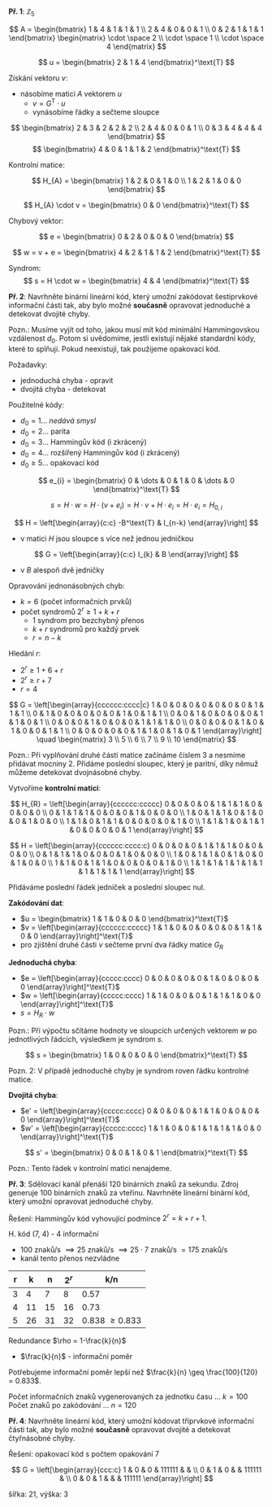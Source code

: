 **Př. 1**: $\mathbb{Z}_{5}$

$$
A = \begin{bmatrix}
1 & 4 & 1 & 1 & 1 \\
2 & 4 & 0 & 0 & 1 \\
0 & 2 & 1 & 1 & 1
\end{bmatrix}
\begin{matrix}
\cdot \space 2 \\
\cdot \space 1 \\
\cdot \space 4
\end{matrix}
$$

$$
u = \begin{bmatrix}
2 & 1 & 4
\end{bmatrix}^\text{T}
$$


Získání vektoru $v$:
- násobíme matici $A$ vektorem $u$
	- $v = G^\text{T} \cdot u$
	- vynásobíme řádky a sečteme sloupce

$$
\begin{bmatrix}
2 & 3 & 2 & 2 & 2 \\
2 & 4 & 0 & 0 & 1 \\
0 & 3 & 4 & 4 & 4
\end{bmatrix}
$$
$$
\begin{bmatrix}
4 & 0 & 1 & 1 & 2
\end{bmatrix}^\text{T}
$$

Kontrolní matice:

$$
H_{A} = \begin{bmatrix}
1 & 2 & 0 & 1 & 0 \\
1 & 2 & 1 & 0 & 0
\end{bmatrix}
$$

$$
H_{A} \cdot v = \begin{bmatrix}
0 & 0
\end{bmatrix}^\text{T}
$$

Chybový vektor:

$$
e = \begin{bmatrix}
0 & 2 & 0 & 0 & 0
\end{bmatrix}
$$

$$
w = v + e = \begin{bmatrix}
4 & 2 & 1 & 1 & 2
\end{bmatrix}^\text{T}
$$

Syndrom:
$$
s = H \cdot w = \begin{bmatrix}
4 & 4
\end{bmatrix}^\text{T}
$$

**Př. 2**: Navrhněte binární lineární kód, který umožní zakódovat šestiprvkové informační části tak, aby bylo možné **současně** opravovat jednoduché a detekovat dvojité chyby.

Pozn.: Musíme vyjít od toho, jakou musí mít kód minimální Hammingovskou vzdálenost $d_{0}$. Potom si uvědomíme, jestli existují nějaké standardní kódy, které to splňují. Pokud neexistují, tak použijeme opakovací kód.

Požadavky:
- jednoduchá chyba - opravit
- dvojitá chyba - detekovat

Použitelné kódy:
- $d_{0} = 1 \dots$ _nedává smysl_
- $d_{0} = 2 \dots$ parita
- $d_{0} = 3 \dots$ Hammingův kód (i zkrácený)
- $d_{0} = 4 \dots$ rozšířený Hammingův kód (i zkrácený)
- $d_{0} \geq 5 \dots$ opakovací kód

$$
e_{i} = \begin{bmatrix}
0 & \dots & 0 & 1 & 0 & \dots & 0
\end{bmatrix}^\text{T}
$$

$$
s = H \cdot w = H \cdot (v + e_{i}) = H \cdot v + H \cdot e_{i} = H \cdot e_{i} = H_{0,i}
$$

$$
H = \left[\begin{array}{c:c}
-B^\text{T} & I_{n-k}
\end{array}\right]
$$
- v matici $H$ jsou sloupce s více než jednou jedničkou

$$
G = \left[\begin{array}{c:c}
I_{k} & B
\end{array}\right]
$$
- v $B$ alespoň dvě jedničky

Opravování jednonásobných chyb:
- $k = 6$ (počet informačních prvků)
- počet syndromů $2^r \geq 1 + k+r$
	- 1 syndrom pro bezchybný přenos
	- $k+r$ syndromů pro každý prvek
	- $r = n-k$

Hledání $r$:
- $2^r \geq 1 + 6 + r$
- $2^r \geq r + 7$
- $r = 4$

$$
G = \left[\begin{array}{cccccc:cccc|c}
1 & 0 & 0 & 0 & 0 & 0 & 0 & 0 & 1 & 1 & 1 \\
0 & 1 & 0 & 0 & 0 & 0 & 0 & 1 & 0 & 1 & 1 \\
0 & 0 & 1 & 0 & 0 & 0 & 0 & 1 & 1 & 0 & 1 \\
0 & 0 & 0 & 1 & 0 & 0 & 0 & 1 & 1 & 1 & 0 \\
0 & 0 & 0 & 0 & 1 & 0 & 1 & 0 & 0 & 1 & 1 \\
0 & 0 & 0 & 0 & 0 & 1 & 1 & 0 & 1 & 0 & 1
\end{array}\right] \quad \begin{matrix}
3 \\
5 \\
6 \\
7 \\
9 \\
10
\end{matrix}
$$

Pozn.: Při vyplňování druhé části matice začínáme číslem 3 a nesmíme přidávat mocniny 2. Přidáme poslední sloupec, který je paritní, díky němuž můžeme detekovat dvojnásobné chyby.

Vytvoříme **kontrolní matici**:

$$
H_{R} = \left[\begin{array}{cccccc:ccccc}
0 & 0 & 0 & 0 & 1 & 1 & 1 & 0 & 0 & 0 & 0 \\
0 & 1 & 1 & 1 & 0 & 0 & 0 & 1 & 0 & 0 & 0 \\
1 & 0 & 1 & 1 & 0 & 1 & 0 & 0 & 1 & 0 & 0 \\
1 & 1 & 0 & 1 & 1 & 0 & 0 & 0 & 0 & 1 & 0 \\
1 & 1 & 1 & 0 & 1 & 1 & 0 & 0 & 0 & 0 & 1
\end{array}\right]
$$

$$
H = \left[\begin{array}{cccccc:cccc:c}
0 & 0 & 0 & 0 & 1 & 1 & 1 & 0 & 0 & 0 & 0 \\
0 & 1 & 1 & 1 & 0 & 0 & 0 & 1 & 0 & 0 & 0 \\
1 & 0 & 1 & 1 & 0 & 1 & 0 & 0 & 1 & 0 & 0 \\
1 & 1 & 0 & 1 & 1 & 0 & 0 & 0 & 0 & 1 & 0 \\
1 & 1 & 1 & 1 & 1 & 1 & 1 & 1 & 1 & 1 & 1
\end{array}\right]
$$

Přidáváme poslední řádek jedniček a poslední sloupec nul.

**Zakódování dat**:
- $u = \begin{bmatrix} 1 & 1 & 0 & 0 & 0 \end{bmatrix}^\text{T}$
- $v = \left[\begin{array}{cccccc:ccccc} 1 & 1 & 0 & 0 & 0 & 0 & 0 & 1 & 1 & 0 & 0 \end{array}\right]^\text{T}$
- pro zjištění druhé části $v$ sečteme první dva řádky matice $G_{R}$

**Jednoduchá chyba**:
- $e = \left[\begin{array}{ccccc:cccc} 0 & 0 & 0 & 0 & 0 & 1 & 0 & 0 & 0 & 0 \end{array}\right]^\text{T}$
- $w = \left[\begin{array}{ccccc:cccc} 1 & 1 & 0 & 0 & 0 & 1 & 1 & 1 & 0 & 0 \end{array}\right]^\text{T}$
- $s = H_{R} \cdot w$

Pozn.: Při výpočtu sčítáme hodnoty ve sloupcích určených vektorem $w$ po jednotlivých řádcích, výsledkem je syndrom $s$.

$$
s = \begin{bmatrix}
1 & 0 & 0 & 0 & 0
\end{bmatrix}^\text{T}
$$

Pozn. 2: V případě jednoduché chyby je syndrom roven řádku kontrolné matice.

**Dvojitá chyba**:
- $e' = \left[\begin{array}{ccccc:cccc} 0 & 0 & 0 & 0 & 1 & 1 & 0 & 0 & 0 & 0 \end{array}\right]^\text{T}$
- $w' = \left[\begin{array}{ccccc:cccc} 1 & 1 & 0 & 0 & 1 & 1 & 1 & 1 & 0 & 0 \end{array}\right]^\text{T}$

$$
s' = \begin{bmatrix}
0 & 0 & 1 & 0 & 1
\end{bmatrix}^\text{T}
$$

Pozn.: Tento řádek v kontrolní matici nenajdeme.

**Př. 3**: Sdělovací kanál přenáší 120 binárních znaků za sekundu. Zdroj generuje 100 binárních znaků za vteřinu. Navrhněte lineární binární kód, který umožní opravovat jednoduché chyby.

Řešení: Hammingův kód vyhovující podmínce $2^r = k + r + 1$.

H. kód (7, 4) - 4 informační
- $100$ znaků/s $\implies 25$ znaků/s $\implies 25 \cdot 7$ znaků/s $= 175$ znaků/s
- kanál tento přenos nezvládne

| r   | k   | n   | $2^r$ | k/n                |
| --- | --- | --- | ----- | ------------------ |
| 3   | 4   | 7   | 8     | 0.57               |
| 4   | 11  | 15  | 16    | 0.73               |
| 5   | 26  | 31  | 32    | 0.838 $\geq 0.833$ | 

Redundance $\rho = 1-\frac{k}{n}$
- $\frac{k}{n}$ - informační poměr

Potřebujeme informační poměr lepší než $\frac{k}{n} \geq \frac{100}{120} = 0.833$.

Počet informačních znaků vygenerovaných za jednotku času ... $k = 100$
Počet znaků po zakódování ... $n = 120$

**Př. 4**: Navrhněte lineární kód, který umožní kódovat tříprvkové informační části tak, aby bylo možné **současně** opravovat dvojité a detekovat čtyřnásobné chyby.

Řešení: opakovací kód s počtem opakování 7

$$
G = \left[\begin{array}{ccc:c}
1 & 0 & 0 & 111111 &  &  \\
0 & 1 & 0 &  & 111111 &  \\
0 & 0 & 1 &  &  & 111111 
\end{array}\right]
$$

šířka: 21, výška: 3